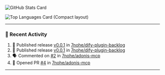 ![GitHub Stats Card](https://github-readme-stats.vercel.app/api?username=7nohe&count_private=true&theme=react)

![Top Languages Card (Compact layout)](https://github-readme-stats.vercel.app/api/top-langs/?username=7nohe&layout=compact&theme=react)

---

### :koala: Recent Activity

<!--START_SECTION:activity-->
1. 🚀 Published release [v0.0.1](https://github.com/7nohe/dify-plugin-backlog/releases/tag/v0.0.1) in [7nohe/dify-plugin-backlog](https://github.com/7nohe/dify-plugin-backlog)
2. 🚀 Published release [v0.0.1](https://github.com/7nohe/dify-plugin-backlog/releases/tag/v0.0.1) in [7nohe/dify-plugin-backlog](https://github.com/7nohe/dify-plugin-backlog)
3. 🗣 Commented on [#2](https://github.com/7nohe/adonis-mcp/issues/2#issuecomment-3099908596) in [7nohe/adonis-mcp](https://github.com/7nohe/adonis-mcp)
4. 💪 Opened PR [#4](https://github.com/7nohe/adonis-mcp/pull/4) in [7nohe/adonis-mcp](https://github.com/7nohe/adonis-mcp)
<!--END_SECTION:activity-->

---
